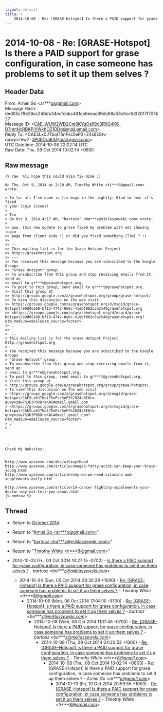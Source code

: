 ```yaml
---
layout: default
title: >
    2014-10-08 - Re: [GRASE-Hotspot] Is there a PAID support for grase configuration, in case someone has problems to set it up them selves ?
---
```


# 2014-10-08 - Re: [GRASE-Hotspot] Is there a PAID support for grase configuration, in case someone has problems to set it up them selves ?

## Header Data

From: Arniel Go \<ar***o@gmail.com\><br>
Message Hash: ded05c78e29ac246db34ecfcbbc461ce6eeac89db98a53c6ccfd32017f707b27<br>
Message ID: \<CAE_WUW2WD2Cm8KYgOs69o3R9G4K6-D7nmNcRBKPiVWkhOZ1DDg@mail.gmail.com\><br>
Reply To: \<CAESLx0JTbqt75nPsc5eP3+Z4s6E8tv-quwyvzew7=3P0RDraKA@mail.gmail.com\><br>
UTC Datetime: 2014-10-08 22:02:14 UTC<br>
Raw Date: Thu, 09 Oct 2014 13:02:14 +0800<br>

## Raw message

```
{% raw  %}I hope this could also fix mine :)

On Thu, Oct 9, 2014 at 2:20 AM, Timothy White <ti***8@gmail.com> wrote:

> So far all I've done is fix bugs in the nightly. Glad to hear it's fixed
> your login issues!
>
> Tim
> On Oct 9, 2014 4:17 AM, "bartosz" <ba***z@miklaszewski.com> wrote:
>
>> wow, this new update to grase fixed my problem with not showing login
>> page from client side :) or did you fixed something (Tim) ? :)
>>
>> --
>> This mailing list is for the Grase Hotspot Project
>> http://grasehotspot.org
>> ---
>> You received this message because you are subscribed to the Google Groups
>> "Grase Hotspot" group.
>> To unsubscribe from this group and stop receiving emails from it, send an
>> email to gr***e@grasehotspot.org.
>> To post to this group, send email to gr***t@grasehotspot.org.
>> Visit this group at
>> http://groups.google.com/a/grasehotspot.org/group/grase-hotspot/.
>> To view this discussion on the web visit
>> https://groups.google.com/a/grasehotspot.org/d/msgid/grase-hotspot/99d06108-bf13-4742-8e0c-41ebf802c3a2%40grasehotspot.org
>> <https://groups.google.com/a/grasehotspot.org/d/msgid/grase-hotspot/99d06108-bf13-4742-8e0c-41ebf802c3a2%40grasehotspot.org?utm_medium=email&utm_source=footer>
>> .
>>
>  --
> This mailing list is for the Grase Hotspot Project http://grasehotspot.org
> ---
> You received this message because you are subscribed to the Google Groups
> "Grase Hotspot" group.
> To unsubscribe from this group and stop receiving emails from it, send an
> email to gr***e@grasehotspot.org.
> To post to this group, send email to gr***t@grasehotspot.org.
> Visit this group at
> http://groups.google.com/a/grasehotspot.org/group/grase-hotspot/.
> To view this discussion on the web visit
> https://groups.google.com/a/grasehotspot.org/d/msgid/grase-hotspot/CAESLx0JTbqt75nPsc5eP3%2BZ4s6E8tv-quwyvzew7%3D3P0RDraKA%40mail.gmail.com
> <https://groups.google.com/a/grasehotspot.org/d/msgid/grase-hotspot/CAESLx0JTbqt75nPsc5eP3%2BZ4s6E8tv-quwyvzew7%3D3P0RDraKA%40mail.gmail.com?utm_medium=email&utm_source=footer>
> .
>



-- 
Check My Websites:


http://www.apsense.com/abc/wikiwyrhead
http://www.apsense.com/article/omega3-fatty-acids-can-keep-your-brain-young.html
http://www.apsense.com/article/why-do-we-need-vitamins-and-supplements-daily.html

http://www.apsense.com/article/10-cancer-fighting-supplements-your-doctor-may-not-tell-you-about.html
{% endraw %}
```

## Thread

+ Return to [October 2014](/archive/2014/10)

+ Return to "[Arniel Go <ar***o<span>@</span>gmail.com>](/authors/ar___o_at_gmail_com)"
+ Return to "[bartosz <ba***z<span>@</span>miklaszewski.com>](/authors/ba___z_at_miklaszewski_com)"
+ Return to "[Timothy White <ti***8<span>@</span>gmail.com>](/authors/ti___8_at_gmail_com)"

+ 2014-10-03 (Fri, 03 Oct 2014 10:27:15 -0700) - [Is there a PAID support for grase configuration, in case someone has problems to set it up them selves ?](/archive/2014/10/cb8a6c584f326884ea8e3ac69cdc243b0e59b4ad51af47d887c640840e3de11b) - _bartosz \<ba***z@miklaszewski.com\>_
  + 2014-10-04 (Sun, 05 Oct 2014 06:30:29 +1000) - [Re: [GRASE-Hotspot] Is there a PAID support for grase configuration, in case someone has problems to set it up them selves ?](/archive/2014/10/227d09167d32244b6b50d07174194071daa839cff9f3cd4b423a53bd61bbb58c) - _Timothy White \<ti***8@gmail.com\>_
    + 2014-10-06 (Mon, 06 Oct 2014 17:04:10 -0700) - [Re: [GRASE-Hotspot] Is there a PAID support for grase configuration, in case someone has problems to set it up them selves ?](/archive/2014/10/210caccda1e72ae901736281e9e8dbd3eb297c3ec19deb920462a7e9afb4897d) - _bartosz \<ba***z@miklaszewski.com\>_
      + 2014-10-08 (Wed, 08 Oct 2014 11:17:48 -0700) - [Re: [GRASE-Hotspot] Is there a PAID support for grase configuration, in case someone has problems to set it up them selves ?](/archive/2014/10/5b0ad2d9eed8a672baf3dea7af34092b77f728645291438059949665574975bc) - _bartosz \<ba***z@miklaszewski.com\>_
        + 2014-10-08 (Thu, 09 Oct 2014 04:20:52 +1000) - [Re: [GRASE-Hotspot] Is there a PAID support for grase configuration, in case someone has problems to set it up them selves ?](/archive/2014/10/3892a50f6b25326cb27999aaa61dbd39909bd8fa1bdf5d55497c11138d1510a8) - _Timothy White \<ti***8@gmail.com\>_
          + 2014-10-08 (Thu, 09 Oct 2014 13:02:14 +0800) - Re: [GRASE-Hotspot] Is there a PAID support for grase configuration, in case someone has problems to set it up them selves ? - _Arniel Go \<ar***o@gmail.com\>_
            + 2014-10-10 (Fri, 10 Oct 2014 20:59:55 +1000) - [Re: [GRASE-Hotspot] Is there a PAID support for grase configuration, in case someone has problems to set it up them selves ?](/archive/2014/10/5194d0b91b09a12ab96ae8454b9d87d0e28847d64f8d09df9fe4eb0f6f5ebcb2) - _Timothy White \<ti***8@gmail.com\>_

